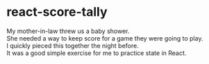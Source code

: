 # react-score-tally

My mother-in-law threw us a baby shower.\
She needed a way to keep score for a game they were going to play.\
I quickly pieced this together the night before.\
It was a good simple exercise for me to practice state in React.

